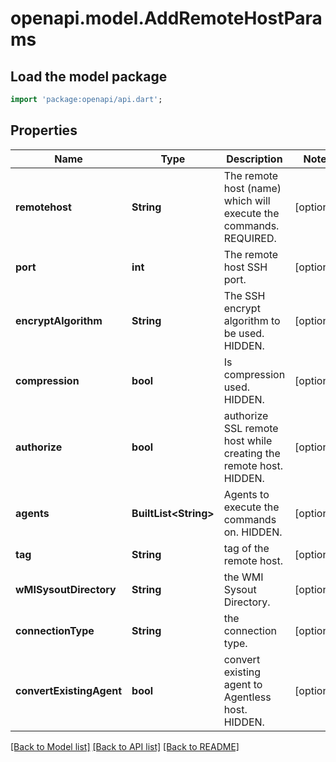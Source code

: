 # openapi.model.AddRemoteHostParams

## Load the model package
```dart
import 'package:openapi/api.dart';
```

## Properties
Name | Type | Description | Notes
------------ | ------------- | ------------- | -------------
**remotehost** | **String** | The remote host (name) which will execute the commands. REQUIRED. | [optional] 
**port** | **int** | The remote host SSH port. | [optional] 
**encryptAlgorithm** | **String** | The SSH encrypt algorithm to be used. HIDDEN. | [optional] 
**compression** | **bool** | Is compression used. HIDDEN. | [optional] 
**authorize** | **bool** | authorize SSL remote host while creating the remote host. HIDDEN. | [optional] 
**agents** | **BuiltList&lt;String&gt;** | Agents to execute the commands on. HIDDEN. | [optional] 
**tag** | **String** | tag of the remote host. | [optional] 
**wMISysoutDirectory** | **String** | the WMI Sysout Directory. | [optional] 
**connectionType** | **String** | the connection type. | [optional] 
**convertExistingAgent** | **bool** | convert existing agent to Agentless host. HIDDEN. | [optional] 

[[Back to Model list]](../README.md#documentation-for-models) [[Back to API list]](../README.md#documentation-for-api-endpoints) [[Back to README]](../README.md)


